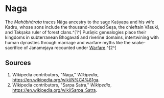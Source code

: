 # Naga

The *Mahābhārata* traces Nāga ancestry to the sage Kaśyapa and his wife Kadru, whose sons include the thousand-hooded Śeṣa, the chieftain Vāsuki, and Takṣaka ruler of forest clans.^[1^] Purāṇic genealogies place their kingdoms in subterranean Bhogavatī and riverine domains, intertwining with human dynasties through marriage and warfare myths like the snake-sacrifice of Janamejaya recounted under [Warfare](../../Warfare/README.md).^[2^]

## Sources
1. Wikipedia contributors, "Nāga," *Wikipedia*, <https://en.wikipedia.org/wiki/N%C4%81ga>.
2. Wikipedia contributors, "Sarpa Satra," *Wikipedia*, <https://en.wikipedia.org/wiki/Sarpa_Satra>.
